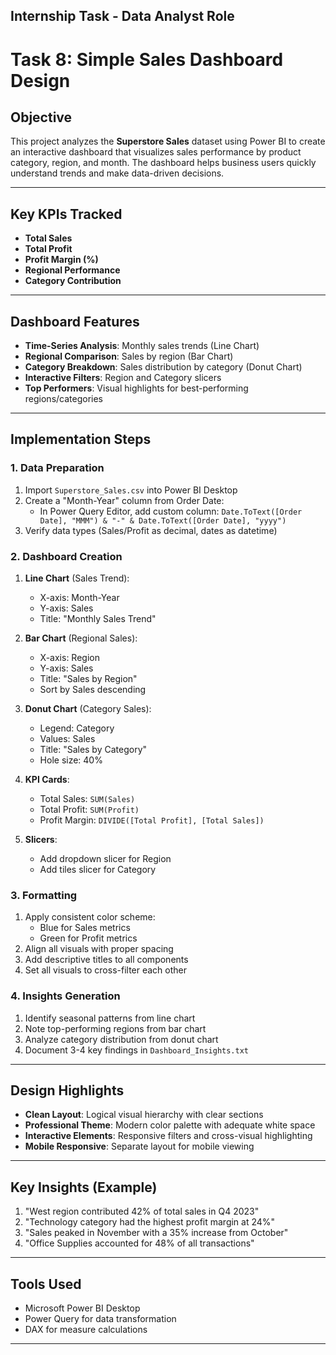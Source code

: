 ## Internship Task - Data Analyst Role

# Task 8: Simple Sales Dashboard Design

## Objective
This project analyzes the **Superstore Sales** dataset using Power BI to create an interactive dashboard that visualizes sales performance by product category, region, and month. The dashboard helps business users quickly understand trends and make data-driven decisions.

---

## Key KPIs Tracked
- **Total Sales**  
- **Total Profit**  
- **Profit Margin (%)**  
- **Regional Performance**  
- **Category Contribution**  

---

## Dashboard Features
- **Time-Series Analysis**: Monthly sales trends (Line Chart)  
- **Regional Comparison**: Sales by region (Bar Chart)  
- **Category Breakdown**: Sales distribution by category (Donut Chart)  
- **Interactive Filters**: Region and Category slicers  
- **Top Performers**: Visual highlights for best-performing regions/categories  

---

## Implementation Steps

### 1. Data Preparation
1. Import `Superstore_Sales.csv` into Power BI Desktop
2. Create a "Month-Year" column from Order Date:
   - In Power Query Editor, add custom column: `Date.ToText([Order Date], "MMM") & "-" & Date.ToText([Order Date], "yyyy")`
3. Verify data types (Sales/Profit as decimal, dates as datetime)

### 2. Dashboard Creation
1. **Line Chart** (Sales Trend):
   - X-axis: Month-Year
   - Y-axis: Sales
   - Title: "Monthly Sales Trend"

2. **Bar Chart** (Regional Sales):
   - X-axis: Region
   - Y-axis: Sales
   - Title: "Sales by Region"
   - Sort by Sales descending

3. **Donut Chart** (Category Sales):
   - Legend: Category
   - Values: Sales
   - Title: "Sales by Category"
   - Hole size: 40%

4. **KPI Cards**:
   - Total Sales: `SUM(Sales)`
   - Total Profit: `SUM(Profit)`
   - Profit Margin: `DIVIDE([Total Profit], [Total Sales])`

5. **Slicers**:
   - Add dropdown slicer for Region
   - Add tiles slicer for Category

### 3. Formatting
1. Apply consistent color scheme:
   - Blue for Sales metrics
   - Green for Profit metrics
2. Align all visuals with proper spacing
3. Add descriptive titles to all components
4. Set all visuals to cross-filter each other

### 4. Insights Generation
1. Identify seasonal patterns from line chart
2. Note top-performing regions from bar chart
3. Analyze category distribution from donut chart
4. Document 3-4 key findings in `Dashboard_Insights.txt`

---

## Design Highlights
- **Clean Layout**: Logical visual hierarchy with clear sections
- **Professional Theme**: Modern color palette with adequate white space
- **Interactive Elements**: Responsive filters and cross-visual highlighting
- **Mobile Responsive**: Separate layout for mobile viewing

---

## Key Insights (Example)
1. "West region contributed 42% of total sales in Q4 2023"
2. "Technology category had the highest profit margin at 24%"
3. "Sales peaked in November with a 35% increase from October"
4. "Office Supplies accounted for 48% of all transactions"

---

## Tools Used
- Microsoft Power BI Desktop
- Power Query for data transformation
- DAX for measure calculations

---
